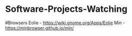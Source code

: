 # Software-Projects-Watching
#Browsers
Eolie - https://wiki.gnome.org/Apps/Eolie
Min - https://minbrowser.github.io/min/
